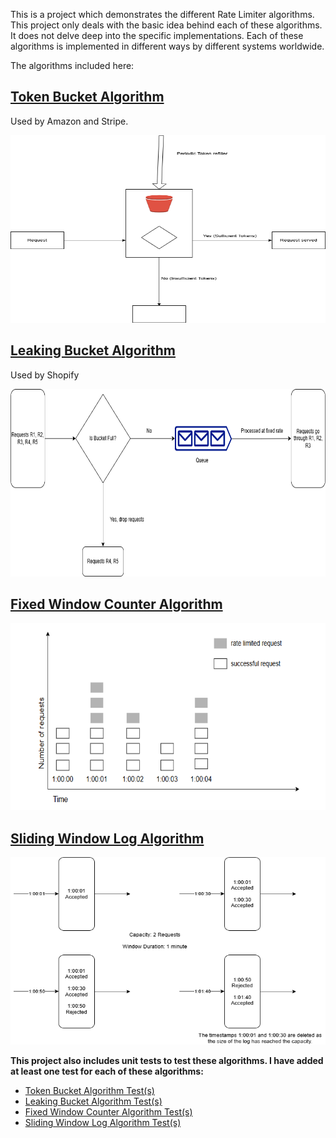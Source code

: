 This is a project which demonstrates the different Rate Limiter algorithms. This project only deals with the basic idea behind each of these algorithms. It does not delve deep into the specific implementations. Each of these algorithms is implemented in different ways by different systems worldwide.

The algorithms included here:
## [Token Bucket Algorithm](src/main/java/com/pallamsetty/tokenbucket)
Used by Amazon and Stripe.

<img src="assets/Load%20Bucket%20Algorithm.drawio.png" width="600" height="300" />

## [Leaking Bucket Algorithm](src/main/java/com/pallamsetty/leakingbucket)
Used by Shopify

<img src="assets/Leaking%20Bucket%20Algorithm.drawio.png" width="600" height="300" />

## [Fixed Window Counter Algorithm](src/main/java/com/pallamsetty/fixedwindowcounter)

<img src="assets/Fixed%20Window%20Counter%20Algorithm.png" width="600" height="300" />

## [Sliding Window Log Algorithm](src/main/java/com/pallamsetty/slidingwindowlog)

<img src="assets/Sliding%20Window%20Log.drawio.png" width="600" height="300" />

**This project also includes unit tests to test these algorithms. I have added at least one test for each of these algorithms:**
- [Token Bucket Algorithm Test(s)](src/test/java/com/pallamsetty/tokenbucket)
- [Leaking Bucket Algorithm Test(s)](src/test/java/com/pallamsetty/leakingbucket)
- [Fixed Window Counter Algorithm Test(s)](src/test/java/com/pallamsetty/fixedwindowcounter)
- [Sliding Window Log Algorithm Test(s)](src/test/java/com/pallamsetty/slidingwindowlog)
